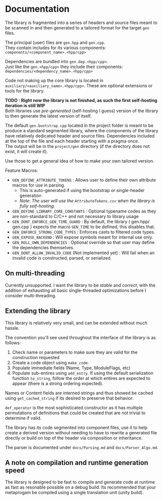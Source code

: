 # Documentation

The library is fragmented into a series of headers and source files meant to be scanned in and then generated to a tailored format for the target `gen` files.

The principal (user) files are `gen.hpp` and `gen.cpp`.  
They contain includes for its various components: `components/<component_name>.<hpp/cpp>`

Dependencies are bundled into `gen.dep.<hpp/cpp>`.  
Just like the `gen.<hpp/cpp>` they include their components: `dependencies/<dependency_name>.<hpp/cpp>`

Code not making up the core library is located in `auxiliary/<auxiliary_name>.<hpp/cpp>`. These are optional extensions or tools for the library.

**TODO : Right now the library is not finished, as such the first self-hosting iteration is still WIP**  
Both libraries use *pre-generated* (self-hosting I guess) version of the library to then generate the latest version of itself.  

The default `gen.bootstrap.cpp` located in the project folder is meant to be produce a standard segmented library, where the components of the library  
have relatively dedicated header and source files. Dependencies included at the top of the file and each header starting with a pragma once.  
The output will be in the `project/gen` directory (if the directory does not exist, it will create it).

Use those to get a general idea of how to make your own tailored version.

Feature Macros:

* `GEN_DEFINE_ATTRIBUTE_TOKENS` : Allows user to define their own attribute macros for use in parsing. 
  * This is auto-generated if using the bootstrap or single-header generation
  * *Note: The user will use the `AttributeTokens.csv` when the library is fully self-hosting.*
* `GEN_DEFINE_LIBRARY_CORE_CONSTANTS` : Optional typename codes as they are non-standard to C/C++ and not necessary to library usage
* `GEN_DONT_ENFORCE_GEN_TIME_GUARD` : By default, the library ( gen.hpp/ gen.cpp ) expects the macro `GEN_TIME` to be defined, this disables that.
* `GEN_ENFORCE_STRONG_CODE_TYPES` : Enforces casts to filtered code types.
* `GEN_EXPOSE_BACKEND` : Will expose symbols meant for internal use only.
* `GEN_ROLL_OWN_DEPENDENCIES` : Optional override so that user may define the dependencies themselves.
* `GEN_DONT_ALLOW_INVALID_CODE` (Not implemented yet) : Will fail when an invalid code is constructed, parsed, or serialized.

## On multi-threading

Currently unsupported. I want the library to be *stable* and *correct*, with the addition of exhausting all basic single-threaded optimizations before I consider multi-threading.

## Extending the library

This library is relatively very small, and can be extended without much hassle.

The convention you'll see used throughout the interface of the library is as follows:

1. Check name or parameters to make sure they are valid for the construction requested
2. Create a code object using `make_code`.
3. Populate immediate fields (Name, Type, ModuleFlags, etc)
4. Populate sub-entires using `add_entry`. If using the default serialization function `to_string`, follow the order at which entires are expected to appear (there is a strong ordering expected).

Names or Content fields are interned strings and thus showed be cached using `get_cached_string` if its desired to preserve that behavior.

`def_operator` is the most sophisticated constructor as it has multiple permutations of definitions that could be created that are not trivial to determine if valid.

The library has its code segmented into component files, use it to help create a derived version without needing to have to rewrite a generated file directly or build on top of the header via composition or inheritance.

The parser is documented under `docs/Parsing.md` and `docs/Parser_Algo.md`.  

## A note on compilation and runtime generation speed

The library is designed to be fast to compile and generate code at runtime as fast as resonable possible on a debug build.
Its recommended that your metaprogam be compiled using a single translation unit (unity build).
